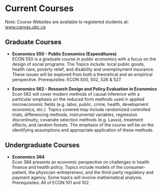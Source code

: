 # Current Courses
Note: Course Websites are available to registered students at: www.canvas.ubc.ca

## Graduate Courses
 - **Economics 550 - Public Economics (Expenditures)** \
ECON 550 is a graduate course in public economics with a focus on the design of social 
programs. The Topics include: local public goods, health care, poverty relief, and disability and 
unemployment insurance. These issues will be explored from both a theoretical and an empirical 
perspective. Prerequisites: ECON 500, 502, 526 & 527. 
 
 - **Economics 562 - Research Design and Policy Evaluation in Economics** \
Econ 562 will cover modern methods of causal inference with a particular emphasis on the reduced form 
methods used in applied microeconomic fields (e.g. labor, public, crime, health, development 
economics, etc.). Topics covered may include randomized controlled trials, differencing methods, 
instrumental variables, regression discontinuity, covariate selection methods (e.g. Lasso), treatment 
effects, and random forests. The emphasis of the course will be on the identifying assumptions and 
appropriate application of these methods.  
  
## Undergraduate Courses
- **Economics 384** \
Econ 384 presents an economic perspective on challenges in health finance and health policy.  Topics include models of the consumer-patient, the physician-entrepreneur, and the third-party regulatory and payment agency.  Some topics will involve mathematical analysis.  Prerequisites: All of ECON 101 and 102. 

